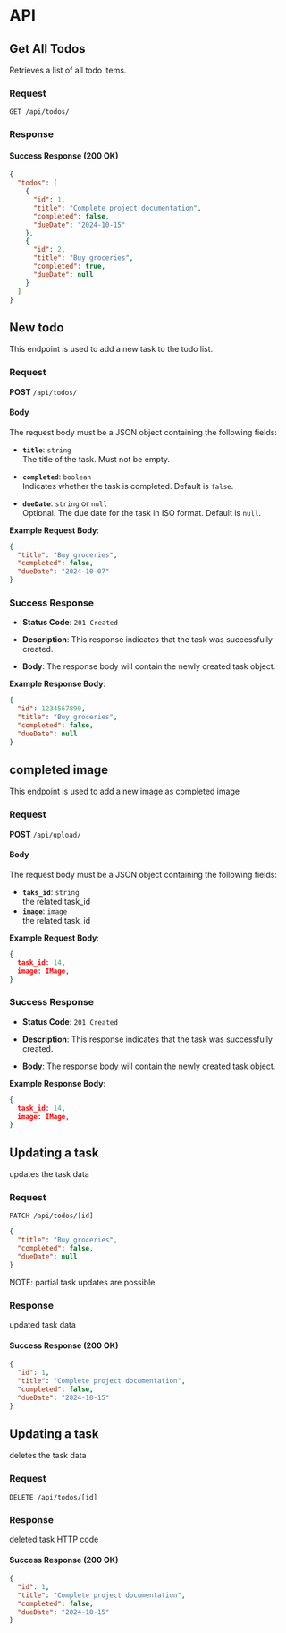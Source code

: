# API

## Get All Todos

Retrieves a list of all todo items.

### Request

`GET /api/todos/`

### Response

#### Success Response (200 OK)

```json
{
  "todos": [
    {
      "id": 1,
      "title": "Complete project documentation",
      "completed": false,
      "dueDate": "2024-10-15"
    },
    {
      "id": 2,
      "title": "Buy groceries",
      "completed": true,
      "dueDate": null
    }
  ]
}
```

## New todo

This endpoint is used to add a new task to the todo list.

### Request

**POST** `/api/todos/`

#### Body

The request body must be a JSON object containing the following fields:

- **`title`**: `string`  
  The title of the task. Must not be empty.

- **`completed`**: `boolean`  
  Indicates whether the task is completed. Default is `false`.

- **`dueDate`**: `string` or `null`  
  Optional. The due date for the task in ISO format. Default is `null`.

**Example Request Body**:

```json
{
  "title": "Buy groceries",
  "completed": false,
  "dueDate": "2024-10-07"
}
```

### Success Response

- **Status Code**: `201 Created`

- **Description**: This response indicates that the task was successfully created.

- **Body**: The response body will contain the newly created task object.

**Example Response Body**:

```json
{
  "id": 1234567890,
  "title": "Buy groceries",
  "completed": false,
  "dueDate": null
}
```

## completed image

This endpoint is used to add a new image as completed image

### Request

**POST** `/api/upload/`

#### Body

The request body must be a JSON object containing the following fields:

- **`taks_id`**: `string`  
   the related task_id
- **`image`**: `image`  
   the related task_id

**Example Request Body**:

```json
{
  task_id: 14,
  image: IMage,
}
```

### Success Response

- **Status Code**: `201 Created`

- **Description**: This response indicates that the task was successfully created.

- **Body**: The response body will contain the newly created task object.

**Example Response Body**:

```json
{
  task_id: 14,
  image: IMage,
}
```

## Updating a task

updates the task data

### Request

`PATCH /api/todos/[id]`

```json
{
  "title": "Buy groceries",
  "completed": false,
  "dueDate": null
}
```

NOTE: partial task updates are possible

### Response

updated task data

#### Success Response (200 OK)

```json
{
  "id": 1,
  "title": "Complete project documentation",
  "completed": false,
  "dueDate": "2024-10-15"
}
```

## Updating a task

deletes the task data

### Request

`DELETE /api/todos/[id]`

### Response

deleted task HTTP code

#### Success Response (200 OK)

```json
{
  "id": 1,
  "title": "Complete project documentation",
  "completed": false,
  "dueDate": "2024-10-15"
}
```
